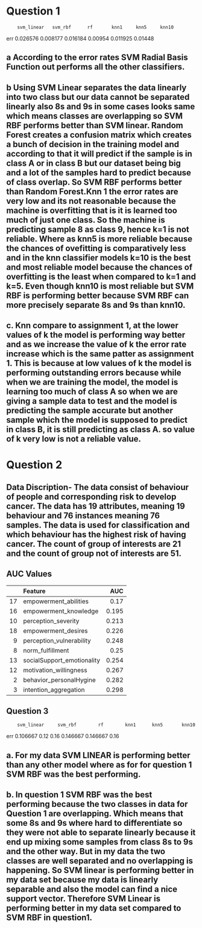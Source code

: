 # Question 1
        svm_linear   svm_rbf      rf       knn1     knn5     knn10
err    0.026576    0.008177    0.016184  0.00954  0.011925  0.01448

## a    According to the error rates SVM Radial Basis Function out performs all the other classifiers.
## b    Using SVM Linear separates  the data linearly into two class but our data cannot be separated linearly also 8s and 9s in some cases looks same which means classes are overlapping so SVM RBF performs better than SVM linear. Random Forest creates a confusion matrix which creates a bunch of decision in the training model and according to that it will predict if the sample is in class A or in class B but our dataset being big and a lot of the samples hard to predict because of class overlap. So SVM RBF performs better than Random Forest.Knn 1 the  error rates are very low and its not reasonable because the machine is overfitting that is it is learned too much of just one class. So the machine is predicting sample 8 as class 9, hence  k=1 is not reliable. Where as knn5 is more reliable because the chances of ovefitting is comparatively less and in the knn classifier models k=10 is the best and most reliable model because the chances of overfitting is the least when compared to k=1 and k=5. Even though knn10 is most reliable but SVM RBF is performing better because SVM RBF can more precisely separate 8s and 9s than knn10.

## c.   Knn compare to assignment 1, at the lower values of k the model is performing way better and as we increase the value of k the error rate increase which is the same patter as assignment 1. This is because at low values of k the model is performing outstanding errors because while when we are training the model, the model is learning too much of class A so when we are giving a sample data to test and the model is predicting the  sample accurate but another sample which the model is supposed to predict in class B, it is still predicting as class A. so value of k very low is not a reliable value.


# Question 2
 
## Data Discription- The data consist of behaviour of people and corresponding risk to develop cancer. The data has 19 attributes, meaning 19 behaviour and 76 instances meaning 76 samples. The data is used for classification and which behaviour has the highest risk of having cancer. The count of group of interests are 21 and the count of group not of interests are 51.

## AUC Values
|    | Feature                    |   AUC |
|---:|:---------------------------|------:|
| 17 | empowerment_abilities      | 0.17  |
| 16 | empowerment_knowledge      | 0.195 |
| 10 | perception_severity        | 0.213 |
| 18 | empowerment_desires        | 0.226 |
|  9 | perception_vulnerability   | 0.248 |
|  8 | norm_fulfillment           | 0.25  |
| 13 | socialSupport_emotionality | 0.254 |
| 12 | motivation_willingness     | 0.267 |
|  2 | behavior_personalHygine    | 0.282 |
|  3 | intention_aggregation      | 0.298 |



## Question 3

        svm_linear     svm_rbf        rf        knn1      knn5       knn10
err    0.106667          0.12         0.16    0.146667  0.146667     0.16

## a.  For my data SVM LINEAR is performing better than any other model where as for for question 1 SVM RBF was the best performing.

## b.  In question 1 SVM RBF was the best performing because the two classes in data for Question 1 are overlapping. Which means that some 8s and 9s where hard to differentiate so they were not able to separate linearly because it end up mixing some samples from class 8s to 9s and the other way. But in my data the two classes are well separated and no overlapping is happening. So SVM linear is performing better in my data set because my data is linearly separable and also the model can find a nice support vector. Therefore SVM Linear is performing better in my data set compared to SVM RBF in question1.

